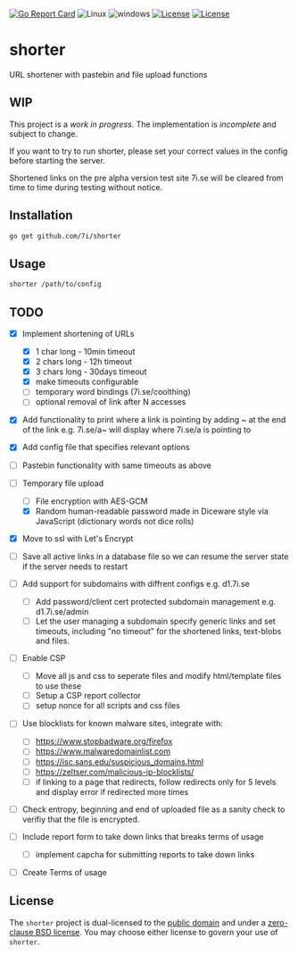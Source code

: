 [![Go Report Card](https://goreportcard.com/badge/github.com/7i/shorter)](https://goreportcard.com/report/github.com/7i/shorter)
![Linux](https://img.shields.io/badge/Supports-Linux-green.svg)
![windows](https://img.shields.io/badge/Supports-windows-green.svg)
[![License](https://img.shields.io/badge/License-UNLICENSE-blue.svg)](https://raw.githubusercontent.com/7i/shorter/master/UNLICENSE)
[![License](https://img.shields.io/badge/License-0BSD-blue.svg)](https://raw.githubusercontent.com/7i/shorter/master/LICENSE)
# shorter
URL shortener with pastebin and file upload functions


## WIP

This project is a *work in progress*. The implementation is *incomplete* and subject to change.

If you want to try to run shorter, please set your correct values in the config before starting the server.

Shortened links on the pre alpha version test site 7i.se will be cleared from time to time during testing without notice.

## Installation

```bash
go get github.com/7i/shorter
```

## Usage

```bash
shorter /path/to/config
```

## TODO
- [x] Implement shortening of URLs
   - [x] 1 char long - 10min timeout
   - [x] 2 chars long - 12h timeout
   - [x] 3 chars long - 30days timeout
   - [x] make timeouts configurable
   - [ ] temporary word bindings (7i.se/coolthing)
   - [ ] optional removal of link after N accesses 
- [x] Add functionality to print where a link is pointing by adding ~ at the end of the link e.g. 7i.se/a~ will display where 7i.se/a is pointing to 
- [x] Add config file that specifies relevant options
- [ ] Pastebin functionality with same timeouts as above
- [ ] Temporary file upload
   - [ ] File encryption with AES-GCM
   - [x] Random human-readable password made in Diceware style via JavaScript (dictionary words not dice rolls)
- [x] Move to ssl with Let's Encrypt
- [ ] Save all active links in a database file so we can resume the server state if the server needs to restart
- [ ] Add support for subdomains with diffrent configs e.g. d1.7i.se
   - [ ] Add password/client cert protected subdomain management e.g. d1.7i.se/admin
   - [ ] Let the user managing a subdomain specify generic links and set timeouts, including "no timeout" for the shortened links, text-blobs and files.
- [ ] Enable CSP
   - [ ] Move all js and css to seperate files and modify html/template files to use these
   - [ ] Setup a CSP report collector
   - [ ] setup nonce for all scripts and css files
- [ ] Use blocklists for known malware sites, integrate with:
   - [ ] https://www.stopbadware.org/firefox
   - [ ] https://www.malwaredomainlist.com
   - [ ] https://isc.sans.edu/suspicious_domains.html
   - [ ] https://zeltser.com/malicious-ip-blocklists/
   - [ ] if linking to a page that redirects, follow redirects only for 5 levels and display error if redirected more times
- [ ] Check entropy, beginning and end of uploaded file as a sanity check to verifiy that the file is encrypted.
- [ ] Include report form to take down links that breaks terms of usage
   - [ ] implement capcha for submitting reports to take down links
- [ ] Create Terms of usage


## License

The `shorter` project is dual-licensed to the [public domain](UNLICENSE) and under a [zero-clause BSD license](LICENSE). You may choose either license to govern your use of `shorter`.

